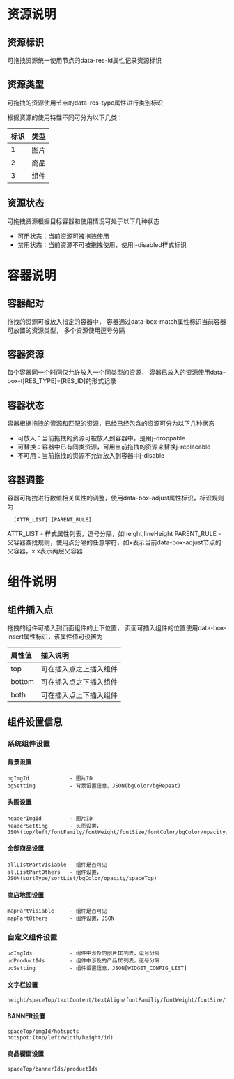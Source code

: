 # 资源说明

## 资源标识

可拖拽资源统一使用节点的data-res-id属性记录资源标识

## 资源类型

可拖拽的资源使用节点的data-res-type属性进行类别标识

根据资源的使用特性不同可分为以下几类：

| 标识 | 类型 |
| :--- | :--- |
| 1    | 图片  |
| 2    | 商品  |
| 3    | 组件  |

## 资源状态

可拖拽资源根据目标容器和使用情况可处于以下几种状态

* 可用状态：当前资源可被拖拽使用
* 禁用状态：当前资源不可被拖拽使用，使用j-disabled样式标识


# 容器说明

## 容器配对

拖拽的资源可被放入指定的容器中，
容器通过data-box-match属性标识当前容器可放置的资源类型，
多个资源使用逗号分隔

## 容器资源

每个容器同一个时间仅允许放入一个同类型的资源，
容器已放入的资源使用data-box-t[RES_TYPE]=[RES_ID]的形式记录

## 容器状态

容器根据拖拽的资源和匹配的资源，已经已经包含的资源可分为以下几种状态

* 可放入：当前拖拽的资源可被放入到容器中，是用j-droppable
* 可替换：容器中已有同类资源，可用当前拖拽的资源来替换j-replacable
* 不可用：当前拖拽的资源不允许放入到容器中j-disable

## 容器调整

容器可拖拽进行数值相关属性的调整，使用data-box-adjust属性标识，标识规则为

```
  [ATTR_LIST]:[PARENT_RULE]
```

ATTR_LIST   - 样式属性列表，逗号分隔，如height,lineHeight
PARENT_RULE - 父容器查找规则，使用点分隔的任意字符，如x表示当前data-box-adjust节点的父容器，x.x表示两层父容器

# 组件说明

## 组件插入点

拖拽的组件可插入到页面组件的上下位置，
页面可插入组件的位置使用data-box-insert属性标识，该属性值可设置为

| 属性值 | 插入说明 |
| :---  | :---    |
| top   | 可在插入点之上插入组件 |
| bottom| 可在插入点之下插入组件 |
| both  | 可在插入点上下插入组件 |

## 组件设置信息

### 系统组件设置

#### 背景设置

    bgImgId             - 图片ID
    bgSetting           - 背景设置信息，JSON(bgColor/bgRepeat)

#### 头图设置

    headerImgId         - 图片ID
    headerSetting       - 头图设置，JSON(top/left/fontFamily/fontWeight/fontSize/fontColor/bgColor/opacity/height)

#### 全部商品设置

    allListPartVisiable - 组件是否可见
    allListPartOthers   - 组件设置，JSON(sortType/sortList/bgColor/opacity/spaceTop)

#### 商店地图设置

    mapPartVisiable     - 组件是否可见
    mapPartOthers       - 组件设置，JSON

### 自定义组件设置

    udImgIds            - 组件中涉及的图片ID列表，逗号分隔
    udProductIds        - 组件中涉及的产品ID列表，逗号分隔
    udSetting           - 组件设置信息，JSON[WIDGET_CONFIG_LIST]

#### 文字栏设置

    height/spaceTop/textContent/textAlign/fontFamiliy/fontWeight/fontSize/fontColor/bgColor/opacity

#### BANNER设置

    spaceTop/imgId/hotspots
    hotspot:(top/left/width/height/id)

#### 商品橱窗设置

    spaceTop/bannerIds/productIds





